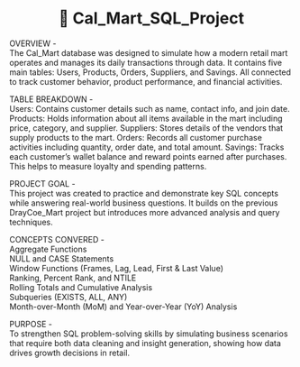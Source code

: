 <h1 align="center">🛒 Cal_Mart_SQL_Project</h1>

OVERVIEW -                                                                                   
The Cal_Mart database was designed to simulate how a modern retail mart operates and manages its daily transactions through data. It contains five main tables: Users, Products, Orders, Suppliers, and Savings. All connected to track customer behavior, product performance, and financial activities.

TABLE BREAKDOWN -                                                                                                                                                                             
Users: Contains customer details such as name, contact info, and join date.
Products: Holds information about all items available in the mart including price, category, and supplier.
Suppliers: Stores details of the vendors that supply products to the mart.
Orders: Records all customer purchase activities including quantity, order date, and total amount.
Savings: Tracks each customer’s wallet balance and reward points earned after purchases. This helps to measure loyalty and spending patterns.

PROJECT GOAL -                                                                                                                                                                             
This project was created to practice and demonstrate key SQL concepts while answering real-world business questions. It builds on the previous DrayCoe_Mart project but introduces more advanced analysis and query techniques.

CONCEPTS CONVERED -                                                                                                                                                                        
Aggregate Functions                                                                                                                                                                        
NULL and CASE Statements                                                                                                                                                                   
Window Functions (Frames, Lag, Lead, First & Last Value)                                                                                                                                   
Ranking, Percent Rank, and NTILE                                                                                                                                                           
Rolling Totals and Cumulative Analysis                                                                                                                                                     
Subqueries (EXISTS, ALL, ANY)                                                                                                                                                              
Month-over-Month (MoM) and Year-over-Year (YoY) Analysis                                                                                                                                 

PURPOSE -                                                                                                                                                                             
To strengthen SQL problem-solving skills by simulating business scenarios that require both data cleaning and insight generation, showing how data drives growth decisions in retail.                                                                                                

